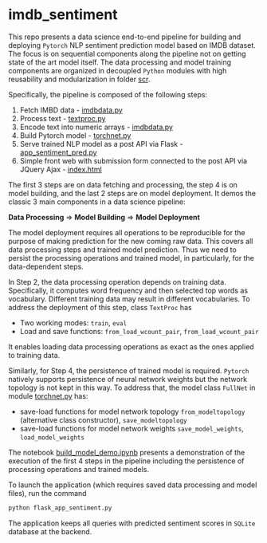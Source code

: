 # imdb_sentiment

This repo presents a data science end-to-end pipeline for building and deploying `Pytorch` NLP sentiment prediction model based on IMDB dataset. The focus is on sequential components along the pipeline not on getting state of the art model itself. The data processing and model training components are organized in decoupled `Python` modules with high reusability and modularization in folder [scr](src).

Specifically, the pipeline is composed of the following steps:

1. Fetch IMBD data - [imdbdata.py](src/imdbdata.py)
2. Process text - [textproc.py](src/textproc.py)
3. Encode text into numeric arrays - [imdbdata.py](src/imdbdata.py)
4. Build Pytorch model - [torchnet.py](src/torchnet.py)
5. Serve trained NLP model as a post API via Flask - [app_sentiment_pred.py](flask_app_sentiment.py)
6. Simple front web with submission form connected to the post API via JQuery Ajax - [index.html](templates/index.html)

The first 3 steps are on data fetching and processing, the step 4 is on model building, and the last 2 steps are on model deployment. It demos the classic 3 main components in a data science pipeline:

**Data Processing** => **Model Building** => **Model Deployment**

The model deployment requires all operations to be reproducible for the purpose of making prediction for the new coming raw data. This covers all data processing steps and trained model prediction. Thus we need to persist the processing operations and trained model, in particularly, for the data-dependent steps.

In Step 2, the data processing operation depends on training data. Specifically, it computes word frequency and then selected top words as vocabulary. Different training data may result in different vocabularies. To address the deployment of this step, class `TextProc` has

- Two working modes: `train`, `eval`
- Load and save functions:  `from_load_wcount_pair`, `from_load_wcount_pair`

It enables loading data processing operations as exact as the ones applied to training data.

Similarly, for Step 4, the persistence of trained model is required. `Pytorch` natively supports persistence of neural network weights but the network topology is not kept in this way. To address that, the model class `FullNet` in module [torchnet.py](src/torchnet.py) has:
- save-load functions for model network topology `from_modeltopology` (alternative class constructor), `save_modeltopology`
- save-load functions for model network weights `save_model_weights`, `load_model_weights`

The notebook [build_model_demo.ipynb](build_model_demo.ipynb) presents a demonstration of the execution of the first 4 steps in the pipeline including the persistence of processing operations and trained models.

To launch the application (which requires saved data processing and model files), run the command

```python
python flask_app_sentiment.py
```
The application keeps all queries with predicted sentiment scores in `SQLite` database at the backend.
